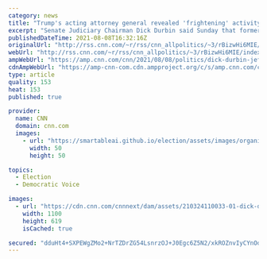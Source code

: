 ```yaml
---
category: news
title: "Trump's acting attorney general revealed 'frightening' activity at Justice Department, Senate Judiciary chair says"
excerpt: "Senate Judiciary Chairman Dick Durbin said Sunday that former acting Attorney General Jeffrey Rosen revealed in testimony this weekend \"frightening\" information about what had occurred at the Justice Department during the waning days of the Trump administration.\n    \n"
publishedDateTime: 2021-08-08T16:32:16Z
originalUrl: "http://rss.cnn.com/~r/rss/cnn_allpolitics/~3/rBizwHi6MIE/index.html"
webUrl: "http://rss.cnn.com/~r/rss/cnn_allpolitics/~3/rBizwHi6MIE/index.html"
ampWebUrl: "https://amp.cnn.com/cnn/2021/08/08/politics/dick-durbin-jeffrey-rosen-trump-doj-testimony-cnntv/index.html"
cdnAmpWebUrl: "https://amp-cnn-com.cdn.ampproject.org/c/s/amp.cnn.com/cnn/2021/08/08/politics/dick-durbin-jeffrey-rosen-trump-doj-testimony-cnntv/index.html"
type: article
quality: 153
heat: 153
published: true

provider:
  name: CNN
  domain: cnn.com
  images:
    - url: "https://smartableai.github.io/election/assets/images/organizations/cnn.com-50x50.jpg"
      width: 50
      height: 50

topics:
  - Election
  - Democratic Voice

images:
  - url: "https://cdn.cnn.com/cnnnext/dam/assets/210324110033-01-dick-durbin-0323-super-tease.jpg"
    width: 1100
    height: 619
    isCached: true

secured: "dduHt4+SXPEWgZMo2+NrTZDrZG54LsnrzOJ+J0Egc6Z5N2/xkROZnvIyCYnOd0mBto7a0S6GSfjF7n0MoSYfPze/fvif1M0EcliNK6tfrpLjvV/rWuoUlWkt07oHlIGucnyYxGUBwosFhwtKE+OrJZaiY50A5Ikn7jeD4quN709IodBMbJB00z/NWZ6mbq/gyMf/3HaNV5pbPiCn4x4sh2SLgYmhhDvbJzhFjLK2iEZPcdvcnxCDWhymTDWTSFR8Z6ocjUVP9yo4nUF/uSdsY77blm4/dpOvGdaf1O88pPFa5alCF2i4bJu/0CQ1f1tMYW13MkLYFvE1WQu20ZA7ktnnja6VuTwzebq685KEmfA=;saiH8wioKlp85aC1EtEbYQ=="
---
```


